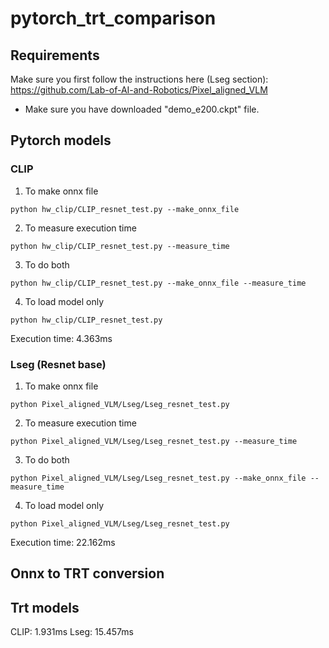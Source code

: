 # pytorch_trt_comparison

## Requirements
Make sure you first follow the instructions here (Lseg section): https://github.com/Lab-of-AI-and-Robotics/Pixel_aligned_VLM

- Make sure you have downloaded "demo_e200.ckpt" file.

## Pytorch models

### CLIP
1. To make onnx file
```
python hw_clip/CLIP_resnet_test.py --make_onnx_file
```
2. To measure execution time
```
python hw_clip/CLIP_resnet_test.py --measure_time
```
3. To do both
```
python hw_clip/CLIP_resnet_test.py --make_onnx_file --measure_time
```
4. To load model only
```
python hw_clip/CLIP_resnet_test.py
```

Execution time: 4.363ms


### Lseg (Resnet base)
1. To make onnx file
```
python Pixel_aligned_VLM/Lseg/Lseg_resnet_test.py
```
2. To measure execution time
```
python Pixel_aligned_VLM/Lseg/Lseg_resnet_test.py --measure_time
```
3. To do both
```
python Pixel_aligned_VLM/Lseg/Lseg_resnet_test.py --make_onnx_file --measure_time
```
4. To load model only
```
python Pixel_aligned_VLM/Lseg/Lseg_resnet_test.py
```

Execution time: 22.162ms

## Onnx to TRT conversion

## Trt models
CLIP: 1.931ms
Lseg: 15.457ms